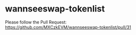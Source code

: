 # wannseeswap-tokenlist


Please follow the Pull Request: 
https://github.com/MXCzkEVM/wannseeswap-tokenlist/pull/31
